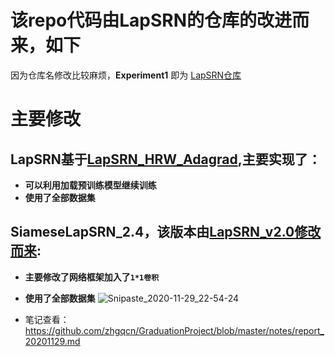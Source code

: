 # 该repo代码由LapSRN的仓库的改进而来，如下

因为仓库名修改比较麻烦，**Experiment1** 即为 [LapSRN仓库](https://github.com/zhgqcn/GraduationProject/tree/master/LapSRN)

# 主要修改
## LapSRN基于[LapSRN_HRW_Adagrad](https://github.com/zhgqcn/GraduationProject/tree/master/LapSRN/LapSRN_HRW_Adagrad),主要实现了：
- **可以利用加载预训练模型继续训练**
- **使用了全部数据集**

## SiameseLapSRN_2.4，该版本由[LapSRN_v2.0修改而来](https://github.com/zhgqcn/GraduationProject/tree/master/LapSRN/SiameseLapSRN_v2):
- **主要修改了网络框架加入了`1*1卷积`**
- **使用了全部数据集**
![Snipaste_2020-11-29_22-54-24](https://tva1.sinaimg.cn/large/005tpOh1ly1gl71lmj8eyj310x0jpq4p.jpg)

- 笔记查看：https://github.com/zhgqcn/GraduationProject/blob/master/notes/report_20201129.md
